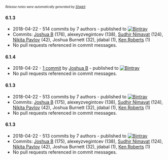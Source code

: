 <sup><sup>*Release notes were automatically generated by [Shipkit](http://shipkit.org/)*</sup></sup>

#### 6.1.3
 - 2018-04-22 - 514 commits by 7 authors - published to [![Bintray](https://img.shields.io/badge/Bintray-6.1.3-green.svg)](https://bintray.com/null/null/org.grails.plugins/6.1.3)
 - Commits: [Joshua B](https://github.com/basejump) (176), alexeyzvegintcev (138), [Sudhir Nimavat](https://github.com/snimavat) (124), [Nikita Pavlov](https://github.com/NickPavlov) (42), Joshua Burnett (32), jdabal (1), [Ken Roberts](https://github.com/ken-roberts) (1)
 - No pull requests referenced in commit messages.

#### 6.1.4
 - 2018-04-22 - [1 commit](https://github.com/basejump/gorm-tools/compare/v6.1.3...v6.1.4) by [Joshua B](https://github.com/basejump) - published to [![Bintray](https://img.shields.io/badge/Bintray-6.1.4-green.svg)](https://bintray.com/null/null/org.grails.plugins/6.1.4)
 - No pull requests referenced in commit messages.

#### 6.1.3
 - 2018-04-22 - 513 commits by 7 authors - published to [![Bintray](https://img.shields.io/badge/Bintray-6.1.3-green.svg)](https://bintray.com/null/null/org.grails.plugins/6.1.3)
 - Commits: [Joshua B](https://github.com/basejump) (175), alexeyzvegintcev (138), [Sudhir Nimavat](https://github.com/snimavat) (124), [Nikita Pavlov](https://github.com/NickPavlov) (42), Joshua Burnett (32), jdabal (1), [Ken Roberts](https://github.com/ken-roberts) (1)
 - No pull requests referenced in commit messages.

#### 6.1.3
 - 2018-04-22 - 513 commits by 7 authors - published to [![Bintray](https://img.shields.io/badge/Bintray-6.1.3-green.svg)](https://bintray.com/null/null/org.grails.plugins/6.1.3)
 - Commits: [Joshua B](https://github.com/basejump) (175), alexeyzvegintcev (138), [Sudhir Nimavat](https://github.com/snimavat) (124), [Nikita Pavlov](https://github.com/NickPavlov) (42), Joshua Burnett (32), jdabal (1), [Ken Roberts](https://github.com/ken-roberts) (1)
 - No pull requests referenced in commit messages.


